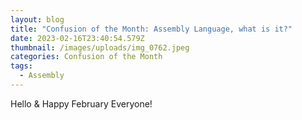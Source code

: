 ```yaml
---
layout: blog
title: "Confusion of the Month: Assembly Language, what is it?"
date: 2023-02-16T23:40:54.579Z
thumbnail: /images/uploads/img_0762.jpeg
categories: Confusion of the Month
tags:
  - Assembly
---
```

H﻿ello & Happy February Everyone!